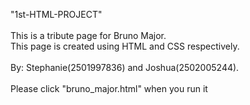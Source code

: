 "1st-HTML-PROJECT"<br/>
<br/>
This is a tribute page for Bruno Major.<br/>
This page is created using HTML and CSS respectively. <br/>
<br/>
By: Stephanie(2501997836) and Joshua(2502005244). <br/>
<br/>
Please click "bruno_major.html" when you run it
